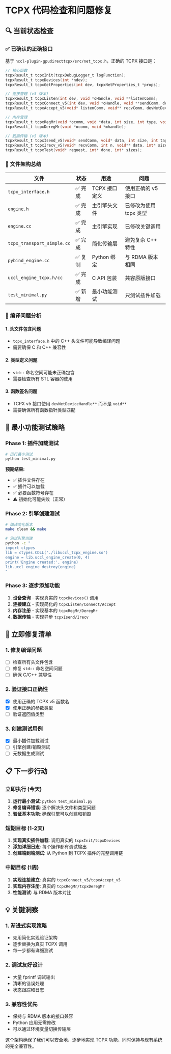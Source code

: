 # TCPX 代码检查和问题修复

## 🔍 当前状态检查

### ✅ 已确认的正确接口
基于 `nccl-plugin-gpudirecttcpx/src/net_tcpx.h`，正确的 TCPX 接口是：

```c
// 核心函数
tcpxResult_t tcpxInit(tcpxDebugLogger_t logFunction);
tcpxResult_t tcpxDevices(int *ndev);
tcpxResult_t tcpxGetProperties(int dev, tcpxNetProperties_t *props);

// 连接管理 (v5 版本)
tcpxResult_t tcpxListen(int dev, void *oHandle, void **listenComm);
tcpxResult_t tcpxConnect_v5(int dev, void *oHandle, void **sendComm, devNetDeviceHandle** sendDevHandle);
tcpxResult_t tcpxAccept_v5(void* listenComm, void** recvComm, devNetDeviceHandle** recvDevHandle);

// 内存管理
tcpxResult_t tcpxRegMr(void *ocomm, void *data, int size, int type, void **mhandle);
tcpxResult_t tcpxDeregMr(void *ocomm, void *mhandle);

// 数据传输 (v5 版本)
tcpxResult_t tcpxIsend_v5(void* sendComm, void* data, int size, int tag, void* mhandle, void** request);
tcpxResult_t tcpxIrecv_v5(void* recvComm, int n, void** data, int* sizes, int* tags, void** mhandles, void** request);
tcpxResult_t tcpxTest(void* request, int* done, int* sizes);
```

### 📁 文件架构总结

| 文件 | 状态 | 用途 | 问题 |
|------|------|------|------|
| `tcpx_interface.h` | ✅ 完成 | TCPX 接口定义 | 使用正确的 v5 接口 |
| `engine.h` | ✅ 完成 | 主引擎头文件 | 已修改为使用 tcpx 类型 |
| `engine.cc` | ✅ 完成 | 主引擎实现 | 已修改关键调用 |
| `tcpx_transport_simple.cc` | ✅ 完成 | 简化传输层 | 避免复杂 C++ 特性 |
| `pybind_engine.cc` | ✅ 复制 | Python 绑定 | 与 RDMA 版本相同 |
| `uccl_engine_tcpx.h/cc` | ✅ 完成 | C API 包装 | 兼容原版接口 |
| `test_minimal.py` | ✅ 新增 | 最小功能测试 | 只测试插件加载 |

### 🚧 编译问题分析

#### 1. 头文件包含问题
- `tcpx_interface.h` 中的 C++ 头文件可能导致编译问题
- 需要确保 C 和 C++ 兼容性

#### 2. 类型定义问题
- `std::` 命名空间可能未正确包含
- 需要检查所有 STL 容器的使用

#### 3. 函数签名问题
- TCPX v5 接口使用 `devNetDeviceHandle**` 而不是 `void**`
- 需要确保所有函数指针类型匹配

## 🎯 最小功能测试策略

### Phase 1: 插件加载测试
```bash
# 运行最小测试
python test_minimal.py
```

**预期结果:**
- ✅ 插件文件存在
- ✅ 插件可以加载
- ✅ 必要函数符号存在
- ⚠️ 初始化可能失败（正常）

### Phase 2: 引擎创建测试
```bash
# 编译简化版本
make clean && make

# 测试引擎创建
python -c "
import ctypes
lib = ctypes.CDLL('./libuccl_tcpx_engine.so')
engine = lib.uccl_engine_create(0, 4)
print('Engine created:', engine)
lib.uccl_engine_destroy(engine)
"
```

### Phase 3: 逐步添加功能
1. **设备查询** - 实现真实的 `tcpxDevices()` 调用
2. **连接建立** - 实现简化的 `tcpxListen/Connect/Accept`
3. **内存注册** - 实现基本的 `tcpxRegMr/DeregMr`
4. **数据传输** - 实现异步 `tcpxIsend/Irecv`

## 🔧 立即修复清单

### 1. 修复编译问题
- [ ] 检查所有头文件包含
- [ ] 修复 `std::` 命名空间问题
- [ ] 确保 C/C++ 兼容性

### 2. 验证接口正确性
- [x] 使用正确的 TCPX v5 函数名
- [x] 使用正确的参数类型
- [ ] 验证返回值类型

### 3. 创建测试用例
- [x] 最小插件加载测试
- [ ] 引擎创建/销毁测试
- [ ] 元数据生成测试

## 📋 下一步行动

### 立即执行 (今天)
1. **运行最小测试**: `python test_minimal.py`
2. **修复编译错误**: 逐个解决头文件和类型问题
3. **验证基本功能**: 确保引擎可以创建和销毁

### 短期目标 (1-2天)
1. **实现真实插件加载**: 调用真实的 `tcpxInit/tcpxDevices`
2. **添加详细日志**: 每个操作都有调试输出
3. **创建端到端测试**: 从 Python 到 TCPX 插件的完整调用链

### 中期目标 (1周)
1. **实现连接建立**: 真实的 `tcpxConnect_v5/tcpxAccept_v5`
2. **实现内存注册**: 真实的 `tcpxRegMr/tcpxDeregMr`
3. **性能测试**: 与 RDMA 版本对比

## 💡 关键洞察

### 1. 渐进式实现策略
- 先用简化实现验证架构
- 逐步替换为真实 TCPX 调用
- 每一步都有详细测试

### 2. 调试友好设计
- 大量 fprintf 调试输出
- 清晰的错误处理
- 状态跟踪和日志

### 3. 兼容性优先
- 保持与 RDMA 版本的接口兼容
- Python 应用无需修改
- 可以通过环境变量切换传输层

这个架构确保了我们可以安全地、逐步地实现 TCPX 功能，同时保持与现有系统的完全兼容性。
